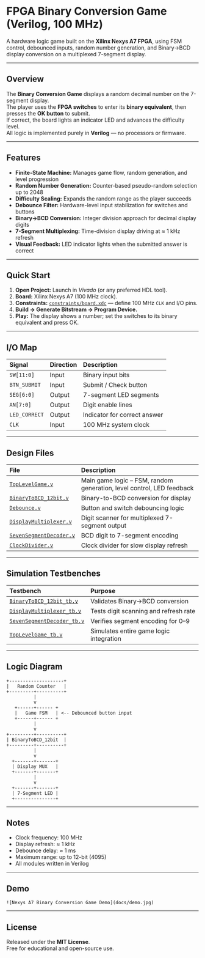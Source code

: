 # FPGA Binary Conversion Game (Verilog, 100 MHz)

A hardware logic game built on the **Xilinx Nexys A7 FPGA**, using FSM control, debounced inputs, random number generation, and Binary→BCD display conversion on a multiplexed 7-segment display.

---

## Overview

The **Binary Conversion Game** displays a random decimal number on the 7-segment display.  
The player uses the **FPGA switches** to enter its **binary equivalent**, then presses the **OK button** to submit.  
If correct, the board lights an indicator LED and advances the difficulty level.  
All logic is implemented purely in **Verilog** — no processors or firmware.

---

## Features

- **Finite-State Machine:** Manages game flow, random generation, and level progression  
- **Random Number Generation:** Counter-based pseudo-random selection up to 2048  
- **Difficulty Scaling:** Expands the random range as the player succeeds  
- **Debounce Filter:** Hardware-level input stabilization for switches and buttons  
- **Binary→BCD Conversion:** Integer division approach for decimal display digits  
- **7-Segment Multiplexing:** Time-division display driving at ≈ 1 kHz refresh  
- **Visual Feedback:** LED indicator lights when the submitted answer is correct  

---

## Quick Start

1. **Open Project:** Launch in *Vivado* (or any preferred HDL tool).  
2. **Board:** Xilinx Nexys A7 (100 MHz clock).  
3. **Constraints:** [`constraints/board.xdc`](constraints/board.xdc) — define 100 MHz `CLK` and I/O pins.  
4. **Build → Generate Bitstream → Program Device.**  
5. **Play:** The display shows a number; set the switches to its binary equivalent and press OK.  

---

## I/O Map

| Signal | Direction | Description |
|:--|:--|:--|
| `SW[11:0]` | Input | Binary input bits |
| `BTN_SUBMIT` | Input | Submit / Check button |
| `SEG[6:0]` | Output | 7-segment LED segments |
| `AN[7:0]` | Output | Digit enable lines |
| `LED_CORRECT` | Output | Indicator for correct answer |
| `CLK` | Input | 100 MHz system clock |

---

## Design Files

| File | Description |
|:--|:--|
| [`TopLevelGame.v`](Code/TopLevelGame.v) | Main game logic – FSM, random generation, level control, LED feedback |
| [`BinaryToBCD_12bit.v`](Code/BinaryToBCD_12bit.v) | Binary-to-BCD conversion for display |
| [`Debounce.v`](Code/Debounce.v) | Button and switch debouncing logic |
| [`DisplayMultiplexer.v`](Code/DisplayMultiplexer.v) | Digit scanner for multiplexed 7-segment output |
| [`SevenSegmentDecoder.v`](Code/SevenSegmentDecoder.v) | BCD digit to 7-segment encoding |
| [`ClockDivider.v`](Code/ClockDivider.v) | Clock divider for slow display refresh |

---

## Simulation Testbenches

| Testbench | Purpose |
|:--|:--|
| [`BinaryToBCD_12bit_tb.v`](Code/BinaryToBCD_12bit_tb.v) | Validates Binary→BCD conversion |
| [`DisplayMultiplexer_tb.v`](Code/DisplayMultiplexer_tb.v) | Tests digit scanning and refresh rate |
| [`SevenSegmentDecoder_tb.v`](Code/SevenSegmentDecoder_tb.v) | Verifies segment encoding for 0–9 |
| [`TopLevelGame_tb.v`](Code/TopLevelGame_tb.v) | Simulates entire game logic integration |

---

## Logic Diagram

```
+--------------------+
|   Random Counter   |
+---------+----------+
          |
          v
   +------+------ +
   |   Game FSM   | <-- Debounced button input
   +------+------ +
          |
          v
+---------+----------+
| BinaryToBCD_12bit  |
+---------+----------+
          |
          v
  +-------+-------+
  | Display MUX   |
  +-------+-------+
          |
          v
  +-------+-------+
  | 7-Segment LED |
  +---------------+
```

---

## Notes

- Clock frequency: 100 MHz  
- Display refresh: ≈ 1 kHz  
- Debounce delay: ≈ 1 ms  
- Maximum range: up to 12-bit (4095)  
- All modules written in Verilog  

---

## Demo



```
![Nexys A7 Binary Conversion Game Demo](docs/demo.jpg)
```

---

## License

Released under the **MIT License**.  
Free for educational and open-source use.
